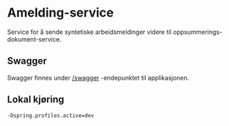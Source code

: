 # Amelding-service
Service for å sende syntetiske arbeidsmeldinger videre til oppsummerings-dokument-service.

## Swagger
Swagger finnes under [/swagger](https://testnav-amelding-service.intern.dev.nav.no/swagger) -endepunktet til
applikasjonen.

## Lokal kjøring
```
-Dspring.profiles.active=dev
```